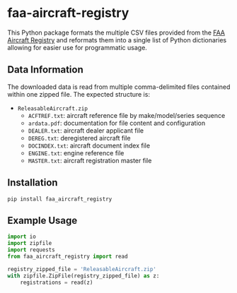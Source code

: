 # faa-aircraft-registry
This Python package formats the multiple CSV files provided from the [FAA Aircraft Registry](https://registry.faa.gov/aircraftinquiry/) and reformats them into a single list of Python dictionaries allowing for easier use for programmatic usage.

## Data Information
The downloaded data is read from multiple comma-delimited files contained within one zipped file. The expected structure is:
- `ReleasableAircraft.zip`
  - `ACFTREF.txt`: aircraft reference file by make/model/series sequence
  - `ardata.pdf`: documentation for file content and configuration
  - `DEALER.txt`: aircraft dealer applicant file
  - `DEREG.txt`: deregistered aircraft file
  - `DOCINDEX.txt`: aircraft document index file
  - `ENGINE.txt`: engine reference file
  - `MASTER.txt`: aircraft registration master file

## Installation
```
pip install faa_aircraft_registry
```

## Example Usage
```python
import io
import zipfile
import requests
from faa_aircraft_registry import read

registry_zipped_file = 'ReleasableAircraft.zip'
with zipfile.ZipFile(registry_zipped_file) as z:
    registrations = read(z)
```
